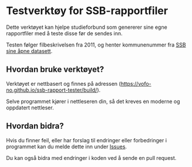 # Testverktøy for SSB-rapportfiler
Dette verktøyet kan hjelpe studieforbund som genererer sine egne rapportfiler
med å teste disse før de sendes inn.

Testen følger filbeskrivelsen fra 2011, og henter kommunenummer fra
[SSB sine åpne datasett](http://www.ssb.no/omssb/tjenester-og-verktoy/api).

## Hvordan bruke verktøyet?
Verktøyet er nettbasert og finnes på adressen
(https://vofo-no.github.io/ssb-rapport-tester/build/).

Selve programmet kjører i nettleseren din, så det kreves en moderne og oppdatert
nettleser.

## Hvordan bidra?
Hvis du finner feil, eller har forslag til endringer eller forbedringer i
programmet kan du melde dette inn under
[Issues](https://github.com/vofo-no/ssb-rapport-tester/issues).

Du kan også bidra med endringer i koden ved å sende en pull request.
